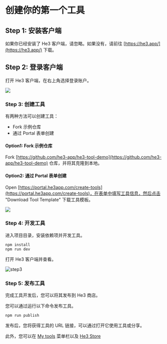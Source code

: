 # 创建你的第一个工具

## Step 1: 安装客户端

如果你已经安装了 He3 客户端，请忽略。如果没有，请前往 [https://he3.app/](https://he3.app/) 下载。

## Step 2: 登录客户端

打开 He3 客户端，在右上角选择登录账户。

![](/guide/1.png)

### Step 3: 创建工具

有两种方法可以创建工具：

- Fork 示例仓库
- 通过 Portal 表单创建

#### Option1: Fork 示例仓库

Fork [https://github.com/he3-app/he3-tool-demo](https://github.com/he3-app/he3-tool-demo) 仓库，并将其克隆到本地。

#### Option2: 通过 Portal 表单创建

Open [https://portal.he3app.com/create-tools](https://portal.he3app.com/create-tools)，在表单中填写工具信息，然后点击 "Download Tool Template" 下载工具模板。

![](/guide/2.png)

### Step 4: 开发工具

进入项目目录，安装依赖项并开发工具。

```shell
npm install
npm run dev
```

打开 He3 客户端并查看。

![step3](/guide/3.png)

### Step 5: 发布工具

完成工具开发后，您可以将其发布到 He3 商店。

您可以通过运行以下命令发布工具。

```shell
npm run publish
```

发布后，您将获得工具的 URL 链接，可以通过打开它使用工具或分享。

此外，您可以在 [My tools](https://portal.he3app.com/my-tools) 菜单栏以及 [He3 Store](https://portal.he3app.com/tools?page=1)
